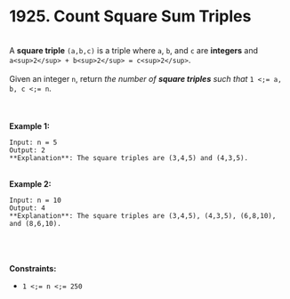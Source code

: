 # 1925. Count Square Sum Triples

<br />A **square triple** `(a,b,c)` is a triple where `a`, `b`, and `c` are **integers** and `a<sup>2</sup> + b<sup>2</sup> = c<sup>2</sup>`.<br />
<br />Given an integer `n`, return <em>the number of **square triples** such that </em>`1 <;= a, b, c <;= n`.<br />
<br /> <br />
<br />**Example 1:**<br />
```
Input: n = 5
Output: 2
**Explanation**: The square triples are (3,4,5) and (4,3,5).
```
<br />**Example 2:**<br />
```
Input: n = 10
Output: 4
**Explanation**: The square triples are (3,4,5), (4,3,5), (6,8,10), and (8,6,10).
```
<br /> <br />
<br />**Constraints:**<br />

* `1 <;= n <;= 250`